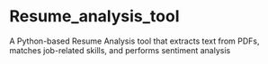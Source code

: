 # Resume_analysis_tool
A Python-based Resume Analysis tool that extracts text from PDFs, matches job-related skills, and performs sentiment analysis
